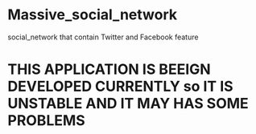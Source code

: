 # Massive_social_network

social_network that contain Twitter and Facebook feature

# THIS APPLICATION IS BEEIGN DEVELOPED CURRENTLY so IT IS UNSTABLE AND IT MAY HAS SOME PROBLEMS

